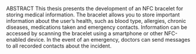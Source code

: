 ABSTRACT
This thesis presents the development of an NFC bracelet for storing medical information. The bracelet allows you to store important information about the user’s health, such as blood type, allergies, chronic diseases, medications taken and emergency contacts. Information can be accessed by scanning the bracelet using a smartphone or other NFC-enabled device. In the event of an emergency, doctors can send messages to all recorded contacts about the incident.